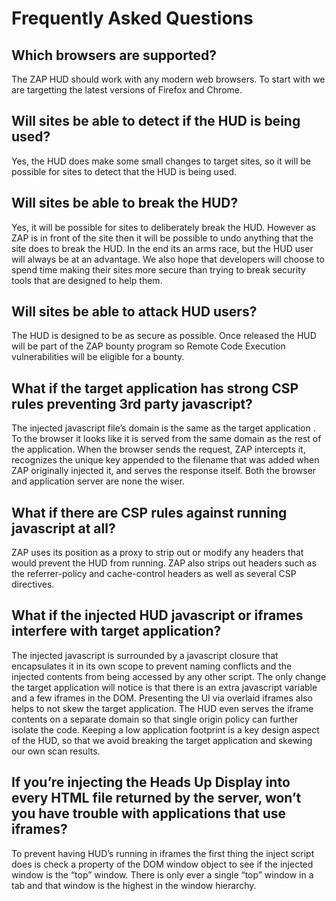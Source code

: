 # Frequently Asked Questions

## Which browsers are supported?

The ZAP HUD should work with any modern web browsers. To start with we are targetting the latest versions of Firefox and Chrome.

## Will sites be able to detect if the HUD is being used?

Yes, the HUD does make some small changes to target sites, so it will be possible for sites to detect that the HUD is being used.

## Will sites be able to break the HUD?

Yes, it will be possible for sites to deliberately break the HUD. However as ZAP is in front of the site then it will be possible to undo anything that the site does to break the HUD. In the end its an arms race, but the HUD user will always be at an advantage. We also hope that developers will choose to spend time making their sites more secure than trying to break security tools that are designed to help them.

## Will sites be able to attack HUD users?

The HUD is designed to be as secure as possible. Once released the HUD will be part of the ZAP bounty program so Remote Code Execution vulnerabilities will be eligible for a bounty.

## What if the target application has strong CSP rules preventing 3rd party javascript?

The injected javascript file’s domain is the same as the target application . To the browser it looks like it is served from the same domain as the rest of the application. When the browser sends the request, ZAP intercepts it, recognizes the unique key appended to the filename that was added when ZAP originally injected it, and serves the response itself. Both the browser and application server are none the wiser.

## What if there are CSP rules against running javascript at all?

ZAP uses its position as a proxy to strip out or modify any headers that would prevent the HUD from running. ZAP also strips out headers such as the referrer-policy and cache-control headers as well as several CSP directives.

## What if the injected HUD javascript or iframes interfere with target application?

The injected javascript is surrounded by a javascript closure that encapsulates it in its own scope to prevent naming conflicts and the injected contents from being accessed by any other script. The only change the target application will notice is that there is an extra javascript variable and a few iframes in the DOM. Presenting the UI via overlaid iframes also helps to not skew the target application. The HUD even serves the iframe contents on a separate domain so that single origin policy can further isolate the code. Keeping a low application footprint is a key design aspect of the HUD, so that we avoid breaking the target application and skewing our own scan results.

## If you’re injecting the Heads Up Display into every HTML file returned by the server, won’t you have trouble with applications that use iframes?

To prevent having HUD’s running in iframes the first thing the inject script does is check a property of the DOM window object to see if the injected window is the “top” window. There is only ever a single “top” window in a tab and that window is the highest in the window hierarchy.
